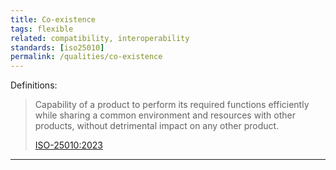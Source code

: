 ```yaml
---
title: Co-existence
tags: flexible
related: compatibility, interoperability
standards: [iso25010]
permalink: /qualities/co-existence
---
```




Definitions:

>Capability of a product to perform its required functions efficiently while sharing a common environment and resources with other products, without detrimental impact on any other product.
> 
>[ISO-25010:2023](/references/#iso-25010-2023)

<hr class="with-no-margin"/>

